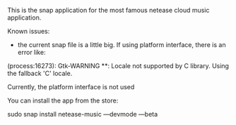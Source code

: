 This is the snap application for the most famous netease cloud music application. 

Known issues:
  - the current snap file is a little big. If using platform interface, there is an error like:

 (process:16273): Gtk-WARNING **: Locale not supported by C library.
	Using the fallback 'C' locale.

Currently, the platform interface is not used

You can install the app from the store:

sudo snap install netease-music —devmode —beta
